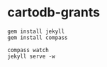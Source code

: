 cartodb-grants
==============

```
gem install jekyll
gem install compass

compass watch
jekyll serve -w
```